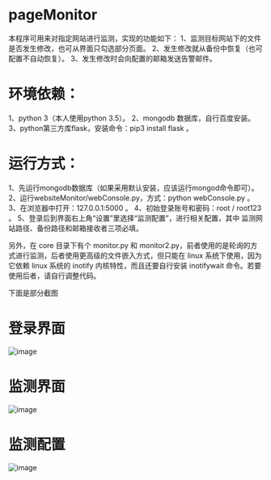 # pageMonitor
本程序可用来对指定网站进行监测，实现的功能如下：
1、监测目标网站下的文件是否发生修改，也可从界面只勾选部分页面。
2、发生修改就从备份中恢复（也可配置不自动恢复）。
3、发生修改时会向配置的邮箱发送告警邮件。

# 环境依赖：
1、python 3（本人使用python 3.5）。
2、mongodb 数据库，自行百度安装。
3、python第三方库flask，安装命令：pip3 install flask 。

# 运行方式：
1、先运行mongodb数据库（如果采用默认安装，应该运行mongod命令即可）。
2、运行websiteMonitor/webConsole.py，方式：python webConsole.py 。
3、在浏览器中打开：127.0.0.1:5000 。
4、初始登录账号和密码：root / root123 。
5、登录后到界面右上角“设置”里选择“监测配置”，进行相关配置，其中
	监测网站路径、备份路径和邮箱接收者三项必填。

另外，在 core 目录下有个 monitor.py 和 monitor2.py，前者使用的是轮询的方式进行监测，后者使用更高级的文件嵌入方式，但只能在 linux 系统下使用，因为它依赖 linux 系统的 inotify 内核特性，而且还要自行安装 inotifywait 命令。若要使用后者，请自行调整代码。

下面是部分截图
# 登录界面
![image](https://github.com/wangmingzhitu/pageMonitor/raw/master/snapshoot/登录界面.png)
# 监测界面
![image](https://github.com/wangmingzhitu/pageMonitor/raw/master/snapshoot/监测界面.png)
# 监测配置
![image](https://github.com/wangmingzhitu/pageMonitor/raw/master/snapshoot/监测配置.png)
